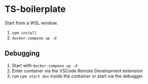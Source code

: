 # TS-boilerplate

Start from a WSL window.

1. `npm install`
2. `docker-compose up -d`

## Debugging

1. Start with `docker-compose up -d`
2. Enter container via the VSCode Remote Development extension
3. run `npm start dev` inside the container or start via the debugger
